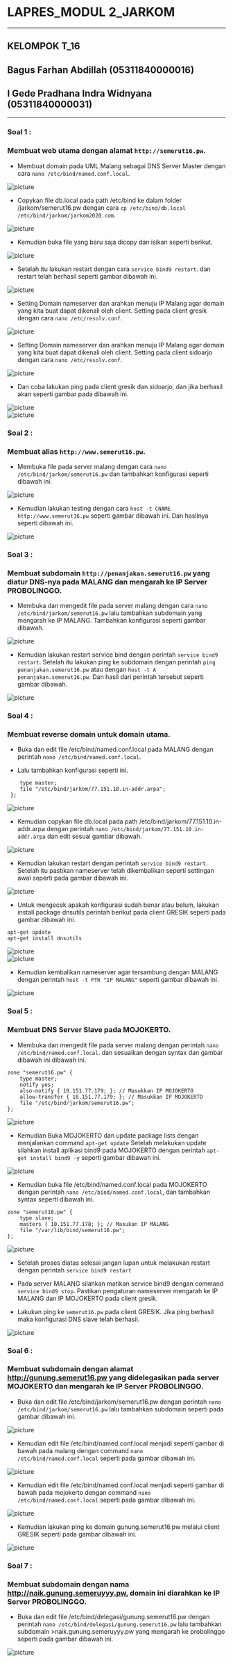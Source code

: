 # **LAPRES_MODUL 2_JARKOM** 
-----------------------------------
## **KELOMPOK T_16**
## Bagus Farhan Abdillah (05311840000016)
## I Gede Pradhana Indra Widnyana (05311840000031)

-----------------------------------
### Soal 1 :
### Membuat web utama dengan alamat ```http://semerut16.pw```.

- Membuat domain pada UML Malang sebagai DNS Server Master dengan cara ``nano /etc/bind/named.conf.local``.

![picture](https://cdn.discordapp.com/attachments/767120480167133215/777144444054667264/1.1_buat_domain_conf_local.JPG)

- Copykan file db.local pada path /etc/bind ke dalam folder /jarkom/semerut16.pw dengan cara ``cp /etc/bind/db.local /etc/bind/jarkom/jarkom2020.com``.

![picture](https://cdn.discordapp.com/attachments/767120480167133215/777146451162955836/1.2_cp_file.JPG)

- Kemudian buka file yang baru saja dicopy dan isikan seperti berikut.

![picture](https://cdn.discordapp.com/attachments/777146787336290354/777146892462718996/1.3_setting_semerut16.JPG)

- Setelah itu lakukan restart dengan cara ``service bind9 restart``. dan restart telah berhasil seperti gambar dibawah ini.

![picture](https://cdn.discordapp.com/attachments/777146787336290354/777148753953030174/1.4_restart_berhasil.JPG)

- Setting Domain nameserver dan arahkan menuju IP Malang agar domain yang kita buat dapat dikenali oleh client. Setting pada client gresik dengan cara ``nano /etc/resolv.conf``.

![picture](https://cdn.discordapp.com/attachments/777146787336290354/777150869338587136/1.5_setting_nameserver_gresik.JPG)

- Setting Domain nameserver dan arahkan menuju IP Malang agar domain yang kita buat dapat dikenali oleh client. Setting pada client sidoarjo dengan cara ``nano /etc/resolv.conf``.

![picture](https://cdn.discordapp.com/attachments/777146787336290354/777152490365124638/1.6_setting_nameserver_sidoarjo.JPG)

- Dan coba lakukan ping pada client gresik dan sidoarjo, dan jika berhasil akan seperti gambar pada dibawah ini.

![picture](https://cdn.discordapp.com/attachments/777146787336290354/777154437260902430/1.6_sukses_gresik.JPG)
<br />
![picture](https://cdn.discordapp.com/attachments/777146787336290354/777154449364746271/1.7_sukses_sidoarjo.JPG)

### Soal 2 :
### Membuat alias ```http://www.semerut16.pw```.

- Membuka file pada server malang dengan cara ``nano /etc/bind/jarkom/semerut16.pw`` dan tambahkan konfigurasi seperti dibawah ini.

![picture](https://cdn.discordapp.com/attachments/777146787336290354/777234383177383956/2.1_alias_semeru_setting_file.JPG)

- Kemudian lakukan testing dengan cara ``host -t CNAME http://www.semerut16.pw`` seperti gambar dibawah ini. Dan hasilnya seperti dibawah ini.

![picture](https://cdn.discordapp.com/attachments/777146787336290354/777234897772740618/2.2_sukses_ping_alias.JPG)

### Soal 3 :
### Membuat subdomain ```http://penanjakan.semerut16.pw``` yang diatur DNS-nya pada MALANG dan mengarah ke IP Server PROBOLINGGO.

- Membuka dan mengedit file pada server malang dengan cara ``nano /etc/bind/jarkom/semerut16.pw`` lalu tambahkan subdomain yang mengarah ke IP MALANG. Tambahkan konfigurasi seperti gambar dibawah.

![picture](https://cdn.discordapp.com/attachments/777146787336290354/777243038807883816/3.1_subdomain_penanjakan.JPG)

- Kemudian lakukan restart service bind dengan perintah ``service bind9 restart``. Setelah itu lakukan ping ke subdomain dengan perintah ``ping penanjakan.semerut16.pw`` atau dengan ``host -t A penanjakan.semerut16.pw``. Dan hasil dari perintah tersebut seperti gambar dibawah.

![picture](https://cdn.discordapp.com/attachments/777146787336290354/777249397385068615/3.2_sukses_ping_subdomain.JPG)

### Soal 4 :
### Membuat reverse domain untuk domain utama.

- Buka dan edit file /etc/bind/named.conf.local pada MALANG dengan perintah ``nano /etc/bind/named.conf.local``. 

- Lalu tambahkan konfigurasi seperti ini. 
``` zone "77.151.10.in-addr.arpa" {
    type master;
    file "/etc/bind/jarkom/77.151.10.in-addr.arpa";
 }; 
 ```
 
![picture](https://cdn.discordapp.com/attachments/777146787336290354/777260448994689024/4.1_setting_conf_local_malang.JPG)

- Kemudian copykan file db.local pada path /etc/bind/jarkom/77.151.10.in-addr.arpa dengan perintah ``nano /etc/bind/jarkom/77.151.10.in-addr.arpa`` dan edit sesuai gambar dibawah.

![picture](https://cdn.discordapp.com/attachments/777146787336290354/777262191966552105/4.2_setting_in_addr_arpa.JPG)

- Kemudian lakukan restart dengan perintah ``service bind9 restart``. Setelah itu pastikan nameserver telah dikembalikan seperti settingan awal seperti pada gambar dibawah ini.

![picture](https://cdn.discordapp.com/attachments/777146787336290354/777405777601495040/4.3_mengembalikan_dns.JPG)

- Untuk mengecek apakah konfigurasi sudah benar atau belum, lakukan install package dnsutils perintah berikut pada client GRESIK seperti pada gambar dibawah ini.
```
apt-get update
apt-get install dnsutils
```

![picture](https://cdn.discordapp.com/attachments/777146787336290354/777407674902904842/4.4_sukses_update.JPG)
<br />
![picture](https://cdn.discordapp.com/attachments/777146787336290354/777407694126055464/4.5_sukses_dnsutil.JPG)

- Kemudian kembalikan nameserver agar tersambung dengan MALANG dengan perintah ``host -t PTR "IP MALANG"`` seperti gambar dibawah ini.

![picture](https://cdn.discordapp.com/attachments/777146787336290354/777408531934478336/4.6_sukses_pointing_host_ptr.JPG)

### Soal 5 :
### Membuat DNS Server Slave pada MOJOKERTO.

- Membuka dan mengedit file pada server malang dengan perintah ``nano /etc/bind/named.conf.local``. dan sesuaikan dengan syntax dan gambar dibawah ini dibawah ini.
```
zone "semerut16.pw" {
    type master;
    notify yes;
    also-notify { 10.151.77.179; }; // Masukkan IP MOJOKERTO
    allow-transfer { 10.151.77.179; }; // Masukkan IP MOJOKERTO
    file "/etc/bind/jarkom/semerut16.pw";
};
```

![picture](https://cdn.discordapp.com/attachments/777146787336290354/777411258961625088/5.1_setting_malang_slave.JPG)

- Kemudian Buka MOJOKERTO dan update package lists dengan menjalankan command ``apt-get update`` Setelah melakukan update silahkan install aplikasi bind9 pada MOJOKERTO dengan perintah ``apt-get install bind9 -y`` seperti gambar dibawah ini.

![picture](https://cdn.discordapp.com/attachments/777146787336290354/777412013039157279/5.2_install_bind9_mojokerto.JPG)

- Kemudian buka file /etc/bind/named.conf.local pada MOJOKERTO dengan perintah ``nano /etc/bind/named.conf.local``, dan tambahkan syntax seperti dibawah ini.
```
zone "semerut16.pw" {
    type slave;
    masters { 10.151.77.178; }; // Masukan IP MALANG 
    file "/var/lib/bind/semerut16.pw";
};
```

![picture](https://cdn.discordapp.com/attachments/777146787336290354/777413040080945162/5.3_setting_slave_mojokerto.JPG)

- Setelah proses diatas selesai jangan lupan untuk melakukan restart dengan perintah ``service bind9 restart``

- Pada server MALANG silahkan matikan service bind9 dengan command ``service bind9 stop``. Pastikan pengaturan nameserver mengarah ke IP MALANG dan IP MOJOKERTO pada client gresik.
- Lakukan ping ke ``semerut16.pw`` pada client GRESIK. Jika ping berhasil maka konfigurasi DNS slave telah berhasil.

![picture](https://cdn.discordapp.com/attachments/777146787336290354/777423567214084096/5.4_sukses_slave.JPG)

### Soal 6 :
### Membuat subdomain dengan alamat http://gunung.semerut16.pw yang didelegasikan pada server MOJOKERTO dan mengarah ke IP Server PROBOLINGGO.

- Buka dan edit file /etc/bind/jarkom/semerut16.pw dengan perintah ``nano /etc/bind/jarkom/semerut16.pw`` lalu tambahkan subdomain seperti pada gambar dibawah ini.

![picture](https://cdn.discordapp.com/attachments/777146787336290354/777424654867890176/6.1_setting_subdomain_gunung.JPG)

- Kemudian edit file /etc/bind/named.conf.local menjadi seperti gambar di bawah pada malang dengan command ``nano /etc/bind/named.conf.local`` seperti pada gambar dibawah ini.

![picture](https://cdn.discordapp.com/attachments/777146787336290354/777431817242279936/6.2_setting_local_pada_malang.JPG)

- Kemudian edit file /etc/bind/named.conf.local menjadi seperti gambar di bawah pada mojokerto dengan command ``nano /etc/bind/named.conf.local`` seperti pada gambar dibawah ini.

![picture](https://cdn.discordapp.com/attachments/777146787336290354/777432026747109397/6.3_setting_local_mojokerto.JPG)

- Kemudian lakukan ping ke domain gunung.semerut16.pw melalui client GRESIK seperti pada gambar dibawah ini.

![picture](https://cdn.discordapp.com/attachments/777146787336290354/777432439399383050/6.4_berhasil_ping_gunung_semeru.JPG)

### Soal 7 :
### Membuat subdomain dengan nama http://naik.gunung.semeruyyy.pw, domain ini diarahkan ke IP Server PROBOLINGGO.

- Buka dan edit file /etc/bind/delegasi/gunung.semerut16.pw dengan perintah ``nano /etc/bind/delegasi/gunung.semerut16.pw`` lalu tambahkan subdomain >naik.gunung.semeruyyy.pw yang mengarah ke probolinggo seperti pada gambar dibawah ini.

![picture](https://cdn.discordapp.com/attachments/777146787336290354/777433398532243477/7.1_subdomain_naik_diarahkan_ke_probolinggo.JPG)







